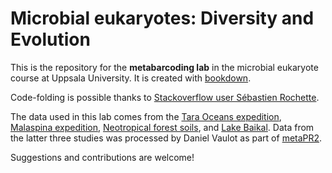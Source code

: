 # Microbial eukaryotes: Diversity and Evolution

This is the repository for the **metabarcoding lab** in the microbial eukaryote course at Uppsala University. It is created with [bookdown](https://github.com/rstudio/bookdown). 

Code-folding is possible thanks to [Stackoverflow user Sébastien Rochette](https://stackoverflow.com/questions/45360998/code-folding-in-bookdown).

The data used in this lab comes from the [Tara Oceans expedition](https://www.science.org/doi/10.1126/science.1261605), [Malaspina expedition](https://www.nature.com/articles/s41396-019-0506-9), [Neotropical forest soils](https://www.nature.com/articles/s41559-017-0091), and [Lake Baikal](https://www.ncbi.nlm.nih.gov/pmc/articles/PMC7232311/). Data from the latter three studies was processed by Daniel Vaulot as part of [metaPR2](https://daniel-vaulot.fr/project/metapr2/).

Suggestions and contributions are welcome!
